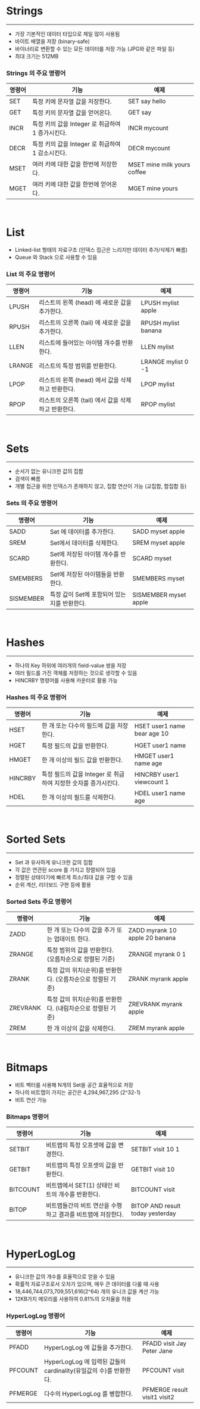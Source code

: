 # Strings

---

- 가장 기본적인 데이터 타입으로 제일 많이 사용됨
- 바이트 배열을 저장 (binary-safe)
- 바이너리로 변환할 수 있는 모든 데이터를 저장 가능 (JPG와 같은 파일 등)
- 최대 크기는 512MB

### Strings 의 주요 명령어

| 명령어 | 기능 | 예제 |
| --- | --- | --- |
| SET | 특정 키에 문자열 값을 저장한다. | SET say hello |
| GET | 특정 키의 문자열 값을 얻어온다. | GET say |
| INCR | 특정 키의 값을 Integer 로 취급하여 1 증가시킨다. | INCR mycount |
| DECR | 특정 키의 값을 Integer 로 취급하여 1 감소시킨다. | DECR mycount |
| MSET | 여러 키에 대한 값을 한번에 저장한다. | MSET mine milk yours coffee |
| MGET | 여러 키에 대한 값을 한번에 얻어온다. | MGET mine yours |



<br />


# List

- Linked-list 형태의 자료구조 (인덱스 접근은 느리지만 데이터 추가/삭제가 빠름)
- Queue 와 Stack 으로 사용할 수 있음

### List 의 주요 명령어

| 명령어 | 기능 | 예제 |
| --- | --- | --- |
| LPUSH | 리스트의 왼쪽 (head) 에 새로운 값을 추가한다. | LPUSH mylist apple |
| RPUSH | 리스트의 오른쪽 (tail) 에 새로운 값을 추가한다. | RPUSH mylist banana |
| LLEN | 리스트에 들어있는 아이템 개수를 반환한다. | LLEN mylist |
| LRANGE | 리스트의 특정 범위를 반환한다. | LRANGE mylist 0 -1 |
| LPOP | 리스트의 왼쪽 (head) 에서 값을 삭제하고 반환한다. | LPOP mylist |
| RPOP | 리스트의 오른쪽 (tail) 에서 값을 삭제하고 반환한다. | RPOP mylist |


<br />

# Sets

---

- 순서가 없는 유니크한 값의 집합
- 검색이 빠름
- 개별 접근을 위한 인덱스가 존재하지 않고, 집합 연산이 가능 (교집합, 합집합 등)

### Sets 의 주요 명령어

| 명령어 | 기능 | 예제 |
| --- | --- | --- |
| SADD | Set 에 데이터를 추가한다. | SADD myset apple |
| SREM | Set에서 데이터를 삭제한다. | SREM myset apple |
| SCARD | Set에 저장된 아이템 개수를 반환한다. | SCARD myset |
| SMEMBERS | Set에 저장된 아이템들을 반환한다. | SMEMBERS myset |
| SISMEMBER | 특정 값이 Set에 포함되어 있는지를 반환한다. | SISMEMBER myset apple |


<br />

# Hashes

---

- 하나의 Key 하위에 여러개의 field-value 쌍을 저장
- 여러 필드를 가진 객체를 저장하는 것으로 생각할 수 있음
- HINCRBY 명령어를 사용해 카운터로 활용 가능


### Hashes 의 주요 명령어

| 명령어 | 기능 | 예제 |
| --- | --- | --- |
| HSET | 한 개 또는 다수의 필드에 값을 저장한다. | HSET user1 name bear age 10 |
| HGET | 특정 필드의 값을 반환한다. | HGET user1 name |
| HMGET | 한 개 이상의 필드 값을 반환한다. | HMGET user1 name age |
| HINCRBY | 특정 필드의 값을 Integer 로 취급하여 지정한 숫자를 증가시킨다. | HINCRBY user1 viewcount 1 |
| HDEL | 한 개 이상의 필드를 삭제한다. | HDEL user1 name age |


<br />

# Sorted Sets

---

- Set 과 유사하게 유니크한 값의 집합
- 각 값은 연관된 score 를 가지고 정렬되어 있음
- 정렬된 상태이기에 빠르게 최소/최대 값을 구할 수 있음
- 순위 계산, 리더보드 구현 등에 활용

### Sorted Sets 주요 명령어

| 명령어 | 기능 | 예제 |
| --- | --- | --- |
| ZADD | 한 개 또는 다수의 값을 추가 또는 업데이트 한다. | ZADD myrank 10 apple 20 banana |
| ZRANGE | 특정 범위의 값을 반환한다. (오름차순으로 정렬된 기준) | ZRANGE myrank 0 1 |
| ZRANK | 특정 값의 위치(순위)를 반환한다. (오름차순으로 정렬된 기준) | ZRANK myrank apple  |
| ZREVRANK | 특정 값의 위치(순위)를 반환한다. (내림차순으로 정렬된 기준) | ZREVRANK myrank apple |
| ZREM | 한 개 이상의 값을 삭제한다. | ZREM myrank apple |


<br />

# Bitmaps

- 비트 벡터를 사용해 N개의 Set을 공간 효율적으로 저장
- 하나의 비트맵이 가지는 공간은 4,294,967,295 (2^32-1)
- 비트 연산 가능


### Bitmaps 명령어

| 명령어 | 기능 | 예제 |
| --- | --- | --- |
| SETBIT | 비트맵의 특정 오프셋에 값을 변경한다. | SETBIT visit 10 1 |
| GETBIT | 비트맵의 특정 오프셋의 값을 반환한다. | GETBIT visit 10 |
| BITCOUNT | 비트맵에서 SET(1) 상태인 비트의 개수를 반환한다. | BITCOUNT visit |
| BITOP | 비트맵들간의 비트 연산을 수행하고 결과를 비트맵에 저장한다. | BITOP AND result today yesterday |

<br />

# HyperLogLog

---

- 유니크한 값의 개수를 효율적으로 얻을 수 있음
- 확률적 자료구조로서 오차가 있으며, 매우 큰 데이터를 다룰 때 사용
- 18,446,744,073,709,551,616(2^64) 개의 유니크 값을 계산 가능
- 12KB가지 메모리를 사용하여 0.81%의 오차율을 허용

### HyperLogLog 명령어

| 명령어 | 기능 | 예제 |
| --- | --- | --- |
| PFADD | HyperLogLog 에 값들을 추가한다. | PFADD visit Jay Peter Jane |
| PFCOUNT | HyperLogLog 에 입력된 값들의 cardinality(유일값의 수)를 반환한다. | PFCOUNT visit |
| PFMERGE | 다수의 HyperLogLog 를 병합한다. | PFMERGE result visit1 visit2 |


